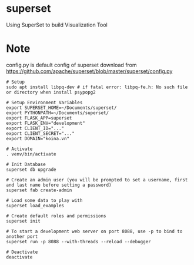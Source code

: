 # superset
Using SuperSet to build Visualization Tool

# Note
config.py is default config of superset download from https://github.com/apache/superset/blob/master/superset/config.py

```
# Setup
sudo apt install libpq-dev # if fatal error: libpq-fe.h: No such file or directory when install psypopg2

# Setup Environment Variables
export SUPERSET_HOME=~/Documents/superset/
export PYTHONPATH=~/Documents/superset/
export FLASK_APP=superset
export FLASK_ENV="development"
export CLIENT_ID="..."
export CLIENT_SECRET="..."
export DOMAIN="koina.vn"

# Activate
. venv/bin/activate

# Init Database
superset db upgrade

# Create an admin user (you will be prompted to set a username, first and last name before setting a password)
superset fab create-admin

# Load some data to play with
superset load_examples

# Create default roles and permissions
superset init

# To start a development web server on port 8088, use -p to bind to another port
superset run -p 8088 --with-threads --reload --debugger

# Deactivate
deactivate
```